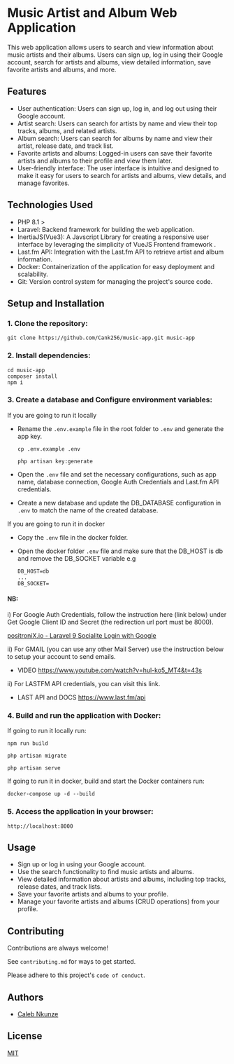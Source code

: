 # Music Artist and Album Web Application

This web application allows users to search and view information about music artists and their albums. Users can sign up, log in using their Google account, search for artists and albums, view detailed information, save favorite artists and albums, and more.

## Features

- User authentication: Users can sign up, log in, and log out using their Google account.
- Artist search: Users can search for artists by name and view their top tracks, albums, and related artists.
- Album search: Users can search for albums by name and view their artist, release date, and track list.
- Favorite artists and albums: Logged-in users can save their favorite artists and albums to their profile and view them later.
- User-friendly interface: The user interface is intuitive and designed to make it easy for users to search for artists and albums, view details, and manage favorites.

## Technologies Used

- PHP 8.1 >
- Laravel: Backend framework for building the web application.
- InertiaJS(Vue3): A Javscript Library for creating a responsive user interface by leveraging the simplicity of VueJS Frontend framework .
- Last.fm API: Integration with the Last.fm API to retrieve artist and album information.
- Docker: Containerization of the application for easy deployment and scalability.
- Git: Version control system for managing the project's source code.

## Setup and Installation

### 1. Clone the repository:
    git clone https://github.com/Cank256/music-app.git music-app

### 2. Install dependencies:
    cd music-app
    composer install
    npm i

### 3. Create a database and Configure environment variables:

If you are going to run it locally
- Rename the `.env.example` file in the root folder  to `.env` and generate the app key.

    ```
    cp .env.example .env

    php artisan key:generate

- Open the `.env` file and set the necessary configurations, such as app name, database connection, Google Auth Credentials and Last.fm API credentials.
- Create a new database and update the DB_DATABASE configuration in `.env` to match the name of the created database.

If you are going to run it in docker
- Copy the `.env` file in the docker folder.
- Open the docker folder `.env` file and make sure that the DB_HOST is db and remove the DB_SOCKET variable e.g 
    
    ```
    DB_HOST=db
    ...
    DB_SOCKET=

#### NB: 
i) For Google Auth Credentials, follow the instruction here (link below) under Get Google Client ID and Secret (the redirection url port must be 8000).

[positroniX.io - Laravel 9 Socialite Login with Google](https://www.positronx.io/laravel-9-socialite-login-with-google-example-tutorial)

ii) For GMAIL (you can use any other Mail Server) use the instruction below to setup your account to send emails.

- VIDEO https://www.youtube.com/watch?v=hul-ko5_MT4&t=43s

ii) For LASTFM API credentials, you can visit this link.

- LAST API and DOCS https://www.last.fm/api 

### 4. Build and run the application with Docker:

If going to run it locally run:

    npm run build

    php artisan migrate

    php artisan serve

If going to run it in docker, build and start the Docker containers run:

    docker-compose up -d --build

### 5. Access the application in your browser:
    http://localhost:8000

## Usage
- Sign up or log in using your Google account.
- Use the search functionality to find music artists and albums.
- View detailed information about artists and albums, including top tracks, release dates, and track lists.
- Save your favorite artists and albums to your profile.
- Manage your favorite artists and albums (CRUD operations) from your profile.

## Contributing

Contributions are always welcome!

See `contributing.md` for ways to get started.

Please adhere to this project's `code of conduct`.


## Authors

- [Caleb Nkunze](https://www.github.com/Cank256)


## License

[MIT](https://choosealicense.com/licenses/mit/)
